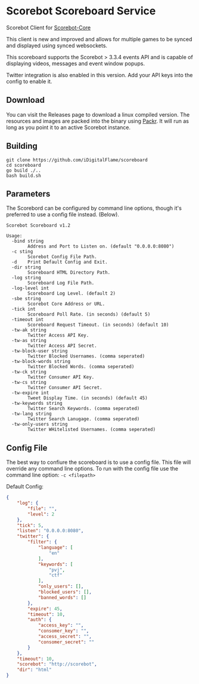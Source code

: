 # Scorebot Scoreboard Service

Scorebot Client for [Scorebot-Core](https://github.com/iDigitalFlame/scorebot-core)

This client is new and improved and allows for multiple games to be synced and displayed
using synced websockets.

This scoreboard supports the Scorebot > 3.3.4 events API and is capable of displaying videos, messages and event
window popups.

Twitter integration is also enabled in this version. Add your API keys into the config to enable it.

## Download

You can visit the Releases page to download a linux compiled version. The resources and images are packed into the
binary using [Packr](https://github.com/gobuffalo/packr/tree/master/v2). It will run as long as you point it to an active Scorebot instance.

## Building

```shell
git clone https://github.com/iDigitalFlame/scoreboard
cd scoreboard
go build ./..
bash build.sh
```

## Parameters

The Scorebord can be configured by command line options, though it's preferred to use a config file instead. (Below).

```text
Scorebot Scoreboard v1.2

Usage:
  -bind string
        Address and Port to Listen on. (default "0.0.0.0:8080")
  -c sting
        Scorebot Config File Path.
  -d    Print Default Config and Exit.
  -dir string
        Scoreboard HTML Directory Path.
  -log string
        Scoreboard Log File Path.
  -log-level int
        Scoreboard Log Level. (default 2)
  -sbe string
        Scorebot Core Address or URL.
  -tick int
        Scoreboard Poll Rate. (in seconds) (default 5)
  -timeout int
        Scoreboard Request Timeout. (in seconds) (default 10)
  -tw-ak string
        Twitter Access API Key.
  -tw-as string
        Twitter Access API Secret.
  -tw-block-user string
        Twitter Blocked Usernames. (comma seperated)
  -tw-block-words string
        Twitter Blocked Words. (comma seperated)
  -tw-ck string
        Twitter Consumer API Key.
  -tw-cs string
        Twitter Consumer API Secret.
  -tw-expire int
        Tweet Display Time. (in seconds) (default 45)
  -tw-keywords string
        Twitter Search Keywords. (comma seperated)
  -tw-lang string
        Twitter Search Lanugage. (comma seperated)
  -tw-only-users string
        Twitter WHitelisted Usernames. (comma seperated)
```

## Config File

The best way to confiure the scoreboard is to use a config file. This file will override any command line options.
To run with the config file use the command line option: `-c <filepath>`

Default Config:

```json
{
    "log": {
        "file": "",
        "level": 2
    },
    "tick": 5,
    "listen": "0.0.0.0:8080",
    "twitter": {
        "filter": {
            "language": [
                "en"
            ],
            "keywords": [
                "pvj",
                "ctf"
            ],
            "only_users": [],
            "blocked_users": [],
            "banned_words": []
        },
        "expire": 45,
        "timeout": 10,
        "auth": {
            "access_key": "",
            "consomer_key": "",
            "access_secret": "",
            "consomer_secret": ""
        }
    },
    "timeout": 10,
    "scorebot": "http://scorebot",
    "dir": "html"
}
```
